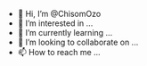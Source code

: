 - 👋 Hi, I’m @ChisomOzo
- 👀 I’m interested in ...
- 🌱 I’m currently learning ...
- 💞️ I’m looking to collaborate on ...
- 📫 How to reach me ...

<!---
ChisomOzo/ChisomOzo is a ✨ special ✨ repository because its `README.md` (this file) appears on your GitHub profile.
You can click the Preview link to take a look at your changes.
--->
